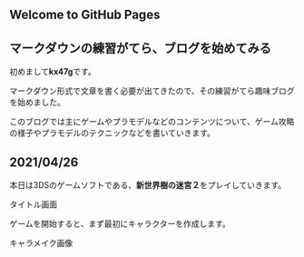 ## Welcome to GitHub Pages
## マークダウンの練習がてら、ブログを始めてみる

初めまして**kx47g**です。

マークダウン形式で文章を書く必要が出てきたので、その練習がてら趣味ブログを始めました。

このブログでは主にゲームやプラモデルなどのコンテンツについて、ゲーム攻略の様子やプラモデルのテクニックなどを書いていきます。

## 2021/04/26

本日は3DSのゲームソフトである、**新世界樹の迷宮２**をプレイしていきます。

タイトル画面


ゲームを開始すると、まず最初にキャラクターを作成します。

キャラメイク画像